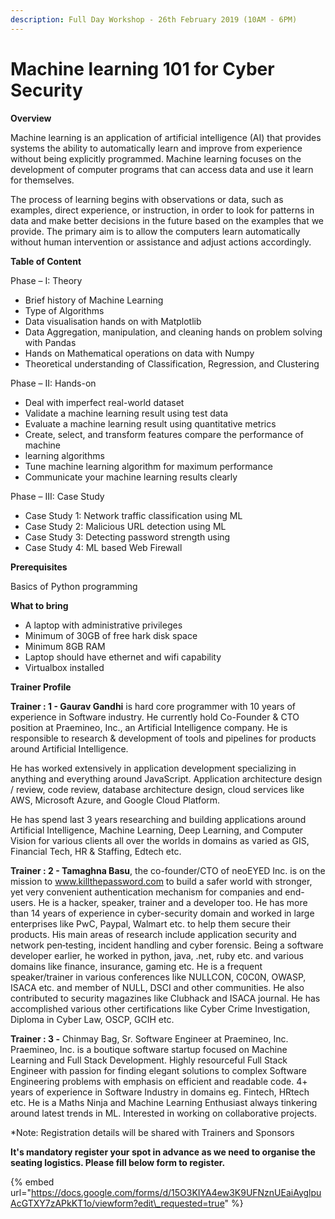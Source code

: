 ```yaml
---
description: Full Day Workshop - 26th February 2019 (10AM - 6PM)
---
```


# Machine learning 101 for Cyber Security

**Overview**

Machine learning is an application of artificial intelligence \(AI\) that provides systems the ability to automatically learn and improve from experience without being explicitly programmed. Machine learning focuses on the development of computer programs that can access data and use it learn for themselves.

The process of learning begins with observations or data, such as examples, direct experience, or instruction, in order to look for patterns in data and make better decisions in the future based on the examples that we provide. The primary aim is to allow the computers learn automatically without human intervention or assistance and adjust actions accordingly.

**Table of Content**

Phase – I: Theory

* Brief history of Machine Learning
* Type of Algorithms
* Data visualisation hands on with Matplotlib
* Data Aggregation, manipulation, and cleaning hands on problem solving with Pandas
* Hands on Mathematical operations on data with Numpy
* Theoretical understanding of Classification, Regression, and Clustering

Phase – II: Hands-on

* Deal with imperfect real-world dataset
* Validate a machine learning result using test data
* Evaluate a machine learning result using quantitative metrics
* Create, select, and transform features compare the performance of machine
* learning algorithms
* Tune machine learning algorithm for maximum performance
* Communicate your machine learning results clearly

Phase – III: Case Study

* Case Study 1: Network traffic classification using ML
* Case Study 2: Malicious URL detection using ML
* Case Study 3: Detecting password strength using
* Case Study 4: ML based Web Firewall

**Prerequisites**

Basics of Python programming

**What to bring**

* A laptop with administrative privileges
* Minimum of 30GB of free hark disk space
* Minimum 8GB RAM
* Laptop should have ethernet and wifi capability
* Virtualbox installed

**Trainer Profile**

**Trainer : 1 - Gaurav Gandhi** is hard core programmer with 10 years of experience in Software industry. He currently hold Co-Founder & CTO position at Praemineo, Inc., an Artificial Intelligence company. He is responsible to research & development of tools and pipelines for products around Artificial Intelligence.

He has worked extensively in application development specializing in anything and everything around JavaScript. Application architecture design / review, code review, database architecture design, cloud services like AWS, Microsoft Azure, and Google Cloud Platform.

He has spend last 3 years researching and building applications around Artificial Intelligence, Machine Learning, Deep Learning, and Computer Vision for various clients all over the worlds in domains as varied as GIS, Financial Tech, HR & Staffing, Edtech etc.

**Trainer : 2 - Tamaghna Basu**, the co-founder/CTO of neoEYED Inc. is on the mission to www.killthepassword.com to build a safer world with stronger, yet very convenient authentication mechanism for companies and end-users. He is a hacker, speaker, trainer and a developer too. He has more than 14 years of experience in cyber-security domain and worked in large enterprises like PwC, Paypal, Walmart etc. to help them secure their products. His main areas of research include application security and network pen‐testing, incident handling and cyber forensic. Being a software developer earlier, he worked in python, java, .net, ruby etc. and various domains like finance, insurance, gaming etc. He is a frequent speaker/trainer in various conferences like NULLCON, C0C0N, OWASP, ISACA etc. and member of NULL, DSCI and other communities. He also contributed to security magazines like Clubhack and ISACA journal. He has accomplished various other certifications like Cyber Crime Investigation, Diploma in Cyber Law, OSCP, GCIH etc.

**Trainer : 3 -** Chinmay Bag, Sr. Software Engineer at Praemineo, Inc. Praemineo, Inc. is a boutique software startup focused on Machine Learning and Full Stack Development. Highly resourceful Full Stack Engineer with passion for finding elegant solutions to complex Software Engineering  problems with emphasis on efficient and readable code. 4+ years of experience in Software Industry in domains eg. Fintech, HRtech etc. He is a Maths Ninja and Machine Learning Enthusiast always tinkering around latest trends in ML. Interested in working on collaborative projects.

\*Note: Registration details will be shared with Trainers and Sponsors

**It's mandatory register your spot in advance as we need to organise the seating logistics. Please fill below form to register.**

{% embed url="https://docs.google.com/forms/d/15O3KIYA4ew3K9UFNznUEaiAyglpuAcGTXY7zAPkKT1o/viewform?edit\_requested=true" %}

